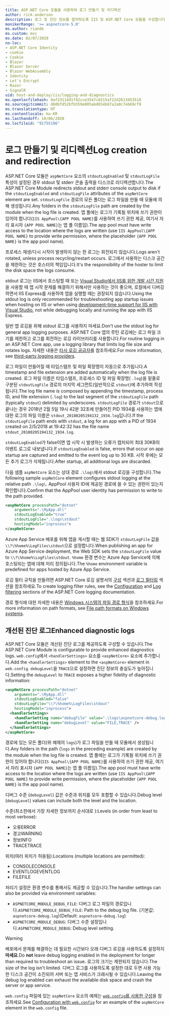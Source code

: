 ```yaml
---
title: ASP.NET Core 모듈을 사용하여 로그 만들기 및 리디렉션
author: rick-anderson
description: 로그 및 진단 정보를 캡처하도록 IIS 및 ASP.NET Core 모듈을 구성합니다.
monikerRange: '>= aspnetcore-5.0'
ms.author: riande
ms.custom: mvc
ms.date: 02/07/2020
no-loc:
- ASP.NET Core Identity
- cookie
- Cookie
- Blazor
- Blazor Server
- Blazor WebAssembly
- Identity
- Let's Encrypt
- Razor
- SignalR
uid: host-and-deploy/iis/logging-and-diagnostics
ms.openlocfilehash: 9af2311dd1f42cce3547c8215af22d2613453510
ms.sourcegitcommit: d60bfd52bfb559e805abd654b87a2a0c7eb69cf8
ms.translationtype: HT
ms.contentlocale: ko-KR
ms.lasthandoff: 10/06/2020
ms.locfileid: "91755196"
---
```

# <a name="log-creation-and-redirection"></a><span data-ttu-id="da6f1-103">로그 만들기 및 리디렉션</span><span class="sxs-lookup"><span data-stu-id="da6f1-103">Log creation and redirection</span></span>

<span data-ttu-id="da6f1-104">ASP.NET Core 모듈은 `aspNetCore` 요소의 `stdoutLogEnabled` 및 `stdoutLogFile` 특성이 설정된 경우 stdout 및 stderr 콘솔 출력을 디스크로 리디렉션합니다.</span><span class="sxs-lookup"><span data-stu-id="da6f1-104">The ASP.NET Core Module redirects stdout and stderr console output to disk if the `stdoutLogEnabled` and `stdoutLogFile` attributes of the `aspNetCore` element are set.</span></span> <span data-ttu-id="da6f1-105">`stdoutLogFile` 경로의 모든 폴더는 로그 파일을 만들 때 모듈에 의해 생성됩니다.</span><span class="sxs-lookup"><span data-stu-id="da6f1-105">Any folders in the `stdoutLogFile` path are created by the module when the log file is created.</span></span> <span data-ttu-id="da6f1-106">앱 풀에는 로그가 기록될 위치에 쓰기 권한이 있어야 합니다(`IIS AppPool\{APP POOL NAME}`를 사용하여 쓰기 권한 제공, 여기서 자리 표시자 `{APP POOL NAME}`는 앱 풀 이름임).</span><span class="sxs-lookup"><span data-stu-id="da6f1-106">The app pool must have write access to the location where the logs are written (use `IIS AppPool\{APP POOL NAME}` to provide write permission, where the placeholder `{APP POOL NAME}` is the app pool name).</span></span>

<span data-ttu-id="da6f1-107">프로세스 재생/다시 시작이 발생하지 않는 한 로그는 회전되지 않습니다.</span><span class="sxs-lookup"><span data-stu-id="da6f1-107">Logs aren't rotated, unless process recycling/restart occurs.</span></span> <span data-ttu-id="da6f1-108">로그에서 사용하는 디스크 공간을 제한하는 것은 호스터의 책임입니다.</span><span class="sxs-lookup"><span data-stu-id="da6f1-108">It's the responsibility of the hoster to limit the disk space the logs consume.</span></span>

<span data-ttu-id="da6f1-109">stdout 로그는 IIS에서 호스팅할 때 또는 [Visual Studio에서 IIS를 위한 개발 시간 지원](xref:host-and-deploy/iis/development-time-iis-support)을 사용할 때 앱 시작 문제를 해결하기 위해서만 사용하는 것이 좋으며, 로컬에서 디버깅하면서 IIS Express를 사용하여 앱을 실행할 때는 권장되지 않습니다.</span><span class="sxs-lookup"><span data-stu-id="da6f1-109">Using the stdout log is only recommended for troubleshooting app startup issues when hosting on IIS or when using [development-time support for IIS with Visual Studio](xref:host-and-deploy/iis/development-time-iis-support), not while debugging locally and running the app with IIS Express.</span></span>

<span data-ttu-id="da6f1-110">일반 앱 로깅을 위해 stdout 로그를 사용하지 마세요.</span><span class="sxs-lookup"><span data-stu-id="da6f1-110">Don't use the stdout log for general app logging purposes.</span></span> <span data-ttu-id="da6f1-111">ASP.NET Core 앱의 루틴 로깅에는 로그 파일 크기를 제한하고 로그를 회전하는 로깅 라이브러리를 사용합니다.</span><span class="sxs-lookup"><span data-stu-id="da6f1-111">For routine logging in an ASP.NET Core app, use a logging library that limits log file size and rotates logs.</span></span> <span data-ttu-id="da6f1-112">자세한 내용은 [타사 로깅 공급자](xref:fundamentals/logging/index#third-party-logging-providers)를 참조하세요.</span><span class="sxs-lookup"><span data-stu-id="da6f1-112">For more information, see [third-party logging providers](xref:fundamentals/logging/index#third-party-logging-providers).</span></span>

<span data-ttu-id="da6f1-113">로그 파일이 만들어질 때 타임스탬프 및 파일 확장명이 자동으로 추가됩니다.</span><span class="sxs-lookup"><span data-stu-id="da6f1-113">A timestamp and file extension are added automatically when the log file is created.</span></span> <span data-ttu-id="da6f1-114">로그 파일 이름은 타임스탬프, 프로세스 ID 및 파일 확장명( `.log`)을 밑줄로 구분된 `stdoutLogFile` 경로의 마지막 세그먼트(일반적으로 `stdout`)에 추가하여 작성됩니다.</span><span class="sxs-lookup"><span data-stu-id="da6f1-114">The log file name is composed by appending the timestamp, process ID, and file extension (`.log`) to the last segment of the `stdoutLogFile` path (typically `stdout`) delimited by underscores.</span></span> <span data-ttu-id="da6f1-115">`stdoutLogFile` 경로가 `stdout`으로 끝나는 경우 2018년 2월 5일 19시 42분 32초에 만들어진 PID 1934를 사용하는 앱에 대한 로그의 파일 이름은 `stdout_20180205194132_1934.log`입니다.</span><span class="sxs-lookup"><span data-stu-id="da6f1-115">If the `stdoutLogFile` path ends with `stdout`, a log for an app with a PID of 1934 created on 2/5/2018 at 19:42:32 has the file name `stdout_20180205194132_1934.log`.</span></span>

<span data-ttu-id="da6f1-116">`stdoutLogEnabled`가 false이면 앱 시작 시 발생하는 오류가 캡처되어 최대 30KB의 이벤트 로그로 내보냅니다.</span><span class="sxs-lookup"><span data-stu-id="da6f1-116">If `stdoutLogEnabled` is false, errors that occur on app startup are captured and emitted to the event log up to 30 KB.</span></span> <span data-ttu-id="da6f1-117">시작 후에는 모든 추가 로그가 삭제됩니다.</span><span class="sxs-lookup"><span data-stu-id="da6f1-117">After startup, all additional logs are discarded.</span></span>

<span data-ttu-id="da6f1-118">다음 샘플 `aspNetCore` 요소는 상대 경로 `.\log\`에서 stdout 로깅을 구성합니다.</span><span class="sxs-lookup"><span data-stu-id="da6f1-118">The following sample `aspNetCore` element configures stdout logging at the relative path `.\log\`.</span></span> <span data-ttu-id="da6f1-119">AppPool 사용자 ID에 제공된 경로에 쓸 수 있는 권한이 있는지 확인합니다.</span><span class="sxs-lookup"><span data-stu-id="da6f1-119">Confirm that the AppPool user identity has permission to write to the path provided.</span></span>

```xml
<aspNetCore processPath="dotnet"
    arguments=".\MyApp.dll"
    stdoutLogEnabled="true"
    stdoutLogFile=".\logs\stdout"
    hostingModel="inprocess">
</aspNetCore>
```

<span data-ttu-id="da6f1-120">Azure App Service 배포를 위해 앱을 게시할 때는 웹 SDK가 `stdoutLogFile` 값을 `\\?\%home%\LogFiles\stdout`으로 설정합니다.</span><span class="sxs-lookup"><span data-stu-id="da6f1-120">When publishing an app for Azure App Service deployment, the Web SDK sets the `stdoutLogFile` value to `\\?\%home%\LogFiles\stdout`.</span></span> <span data-ttu-id="da6f1-121">`%home` 환경 변수는 Azure App Service에 의해 호스팅되는 앱에 대해 미리 정의됩니다.</span><span class="sxs-lookup"><span data-stu-id="da6f1-121">The `%home` environment variable is predefined for apps hosted by Azure App Service.</span></span>

<span data-ttu-id="da6f1-122">로깅 필터 규칙을 만들려면 ASP.NET Core 로깅 설명서의 [구성](xref:fundamentals/logging/index#log-filtering) 섹션과 [로그 필터링](xref:fundamentals/logging/index#log-filtering) 섹션을 참조하세요.</span><span class="sxs-lookup"><span data-stu-id="da6f1-122">To create logging filter rules, see the [Configuration](xref:fundamentals/logging/index#log-filtering) and [Log filtering](xref:fundamentals/logging/index#log-filtering) sections of the ASP.NET Core logging documentation.</span></span>

<span data-ttu-id="da6f1-123">경로 형식에 대한 자세한 내용은 [Windows 시스템의 파일 경로 형식](/dotnet/standard/io/file-path-formats)을 참조하세요.</span><span class="sxs-lookup"><span data-stu-id="da6f1-123">For more information on path formats, see [File path formats on Windows systems](/dotnet/standard/io/file-path-formats).</span></span>

## <a name="enhanced-diagnostic-logs"></a><span data-ttu-id="da6f1-124">개선된 진단 로그</span><span class="sxs-lookup"><span data-stu-id="da6f1-124">Enhanced diagnostic logs</span></span>

<span data-ttu-id="da6f1-125">ASP.NET Core 모듈은 개선된 진단 로그를 제공하도록 구성할 수 있습니다.</span><span class="sxs-lookup"><span data-stu-id="da6f1-125">The ASP.NET Core Module is configurable to provide enhanced diagnostics logs.</span></span> <span data-ttu-id="da6f1-126">`web.config`에서 `<handlerSettings>` 요소를 `<aspNetCore>` 요소에 추가합니다.</span><span class="sxs-lookup"><span data-stu-id="da6f1-126">Add the `<handlerSettings>` element to the `<aspNetCore>` element in `web.config`.</span></span> <span data-ttu-id="da6f1-127">`debugLevel`을 `TRACE`으로 설정하면 진단 정보의 충실도가 높아집니다.</span><span class="sxs-lookup"><span data-stu-id="da6f1-127">Setting the `debugLevel` to `TRACE` exposes a higher fidelity of diagnostic information:</span></span>

```xml
<aspNetCore processPath="dotnet"
    arguments=".\MyApp.dll"
    stdoutLogEnabled="false"
    stdoutLogFile="\\?\%home%\LogFiles\stdout"
    hostingModel="inprocess">
  <handlerSettings>
    <handlerSetting name="debugFile" value=".\logs\aspnetcore-debug.log" />
    <handlerSetting name="debugLevel" value="FILE,TRACE" />
  </handlerSettings>
</aspNetCore>
```

<span data-ttu-id="da6f1-128">경로에 있는 모든 폴더(위 예제의 `logs`)가 로그 파일을 만들 때 모듈에서 생성됩니다.</span><span class="sxs-lookup"><span data-stu-id="da6f1-128">Any folders in the path (`logs` in the preceding example) are created by the module when the log file is created.</span></span> <span data-ttu-id="da6f1-129">앱 풀에는 로그가 기록될 위치에 쓰기 권한이 있어야 합니다(`IIS AppPool\{APP POOL NAME}`를 사용하여 쓰기 권한 제공, 여기서 자리 표시자 `{APP POOL NAME}`는 앱 풀 이름임).</span><span class="sxs-lookup"><span data-stu-id="da6f1-129">The app pool must have write access to the location where the logs are written (use `IIS AppPool\{APP POOL NAME}` to provide write permission, where the placeholder `{APP POOL NAME}` is the app pool name).</span></span>

<span data-ttu-id="da6f1-130">디버그 수준 (`debugLevel`) 값은 수준과 위치를 모두 포함할 수 있습니다.</span><span class="sxs-lookup"><span data-stu-id="da6f1-130">Debug level (`debugLevel`) values can include both the level and the location.</span></span>

<span data-ttu-id="da6f1-131">수준(최소한에서 가장 자세한 정보까지 순서대로 ):</span><span class="sxs-lookup"><span data-stu-id="da6f1-131">Levels (in order from least to most verbose):</span></span>

* <span data-ttu-id="da6f1-132">오류</span><span class="sxs-lookup"><span data-stu-id="da6f1-132">ERROR</span></span>
* <span data-ttu-id="da6f1-133">경고</span><span class="sxs-lookup"><span data-stu-id="da6f1-133">WARNING</span></span>
* <span data-ttu-id="da6f1-134">정보</span><span class="sxs-lookup"><span data-stu-id="da6f1-134">INFO</span></span>
* <span data-ttu-id="da6f1-135">TRACE</span><span class="sxs-lookup"><span data-stu-id="da6f1-135">TRACE</span></span>

<span data-ttu-id="da6f1-136">위치(여러 위치가 허용됨):</span><span class="sxs-lookup"><span data-stu-id="da6f1-136">Locations (multiple locations are permitted):</span></span>

* <span data-ttu-id="da6f1-137">CONSOLE</span><span class="sxs-lookup"><span data-stu-id="da6f1-137">CONSOLE</span></span>
* <span data-ttu-id="da6f1-138">EVENTLOG</span><span class="sxs-lookup"><span data-stu-id="da6f1-138">EVENTLOG</span></span>
* <span data-ttu-id="da6f1-139">FILE</span><span class="sxs-lookup"><span data-stu-id="da6f1-139">FILE</span></span>

<span data-ttu-id="da6f1-140">처리기 설정은 환경 변수를 통해서도 제공할 수 있습니다.</span><span class="sxs-lookup"><span data-stu-id="da6f1-140">The handler settings can also be provided via environment variables:</span></span>

* <span data-ttu-id="da6f1-141">`ASPNETCORE_MODULE_DEBUG_FILE`: 디버그 로그 파일의 경로입니다.</span><span class="sxs-lookup"><span data-stu-id="da6f1-141">`ASPNETCORE_MODULE_DEBUG_FILE`: Path to the debug log file.</span></span> <span data-ttu-id="da6f1-142">(기본값: `aspnetcore-debug.log`)</span><span class="sxs-lookup"><span data-stu-id="da6f1-142">(Default: `aspnetcore-debug.log`)</span></span>
* <span data-ttu-id="da6f1-143">`ASPNETCORE_MODULE_DEBUG`: 디버그 수준 설정입니다.</span><span class="sxs-lookup"><span data-stu-id="da6f1-143">`ASPNETCORE_MODULE_DEBUG`: Debug level setting.</span></span>

> [!WARNING]
> <span data-ttu-id="da6f1-144">배포에서 문제를 해결하는 데 필요한 시간보다 오래 디버그 로깅을 사용하도록 설정하지 **마세요**.</span><span class="sxs-lookup"><span data-stu-id="da6f1-144">Do **not** leave debug logging enabled in the deployment for longer than required to troubleshoot an issue.</span></span> <span data-ttu-id="da6f1-145">로그의 크기는 제한되지 않습니다.</span><span class="sxs-lookup"><span data-stu-id="da6f1-145">The size of the log isn't limited.</span></span> <span data-ttu-id="da6f1-146">디버그 로그를 사용하도록 설정한 대로 두면 사용 가능한 디스크 공간이 소진되어 서버 또는 앱 서비스가 크래시될 수 있습니다.</span><span class="sxs-lookup"><span data-stu-id="da6f1-146">Leaving the debug log enabled can exhaust the available disk space and crash the server or app service.</span></span>

<span data-ttu-id="da6f1-147">`web.config` 파일에 있는 `aspNetCore` 요소의 예제는 [`web.config`를 사용한 구성](xref:host-and-deploy/iis/web-config#configuration-with-webconfig)을 참조하세요.</span><span class="sxs-lookup"><span data-stu-id="da6f1-147">See [Configuration with `web.config`](xref:host-and-deploy/iis/web-config#configuration-with-webconfig) for an example of the `aspNetCore` element in the `web.config` file.</span></span>
